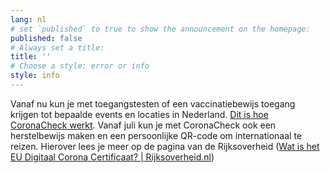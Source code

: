 ```yaml
---
lang: nl
# set `published` to true to show the announcement on the homepage:
published: false
# Always set a title:
title: ''
# Choose a style: error or info
style: info
---
```

Vanaf nu kun je met toegangstesten of een vaccinatiebewijs toegang krijgen tot bepaalde events en locaties in Nederland. <a href="/nl/faq/1-1-hoe-werkt-de-coronacheck-app/">Dit is hoe CoronaCheck werkt</a>. Vanaf juli kun je met CoronaCheck ook een herstelbewijs maken en een persoonlijke QR-code om internationaal te reizen. Hierover lees je meer op de pagina van de Rijksoverheid (<a href="https://www.rijksoverheid.nl/onderwerpen/coronavirus-vaccinatie/vraag-en-antwoord/wat-is-het-eu-digitaal-corona-certificaat" target="_blank" rel="noopener noreferrer">Wat is het EU Digitaal Corona Certificaat? | Rijksoverheid.nl</a>)
